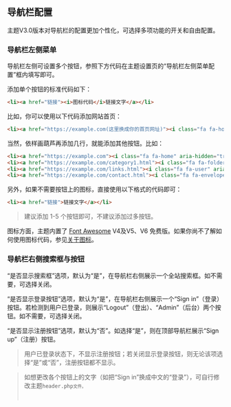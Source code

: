 ## 导航栏配置

主题V3.0版本对导航栏的配置更加个性化，可选择多项功能的开关和自由配置。

### 导航栏左侧菜单

导航栏左侧可设置多个按钮，参照下方代码在主题设置页的“导航栏左侧菜单配置”框内填写即可。

添加单个按钮的标准代码如下：

```html
<li><a href="链接"><i>图标代码</i>链接文字</a></li>
```

比如，你可以使用以下代码添加网站首页：

```html
<li><a href="https://example.com(这里换成你的首页网址)"><i class="fa fa-home" aria-hidden="true"></i>首页</a></li>
```

当然，依样画葫芦再添加几行，就能添加其他按钮。比如：

```html
<li><a href="https://example.com"><i class="fa fa-home" aria-hidden="true"></i>首页</a></li>
<li><a href="https://example.com/category1.html"><i class="fa fa-folder" aria-hidden="true"></i>分类1</a></li>
<li><a href="https://example.com/links.html"><i class="fa fa-user" aria-hidden="true"></i>友链</a></li>
<li><a href="https://example.com/contact.html"><i class="fa fa-envelope-o" aria-hidden="true"></i>联系</a></li>
```

另外，如果不需要按钮上的图标，直接使用以下格式的代码即可：

```html
<li><a href="链接">链接文字</a></li>
```

> 建议添加 1-5 个按钮即可，不建议添加过多按钮。

图标方面，主题内置了 [Font Awesome](https://fontawesome.com) V4及V5、V6 免费版。如果你尚不了解如何使用图标代码，参见[关于图标](fa.md)。

### 导航栏右侧搜索框与按钮

“是否显示搜索框”选项，默认为“是”，在导航栏右侧展示一个全站搜索框。如不需要，可选择关闭。

“是否显示登录按钮”选项，默认为“是”，在导航栏右侧展示一个“Sign in”（登录）按钮。若检测到用户已登录，则展示“Logout”（登出）、“Admin”（后台）两个按钮。如不需要，可选择关闭。

“是否显示注册按钮”选项，默认为“否”。如选择“是”，则在顶部导航栏展示“Sign up”（注册）按钮。

> 用户已登录状态下，不显示注册按钮；若关闭显示登录按钮，则无论该项选择“是”或“否”，注册按钮都不显示。

> 如想更改各个按钮上的文字（如把“Sign in”换成中文的“登录”），可自行修改主题<code>header.php<code>文件。